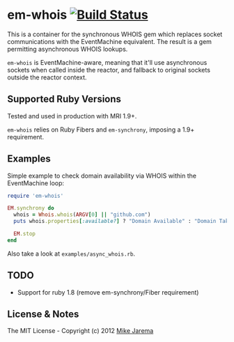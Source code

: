 # em-whois [![Build Status](https://secure.travis-ci.org/mikejarema/em-whois.png)](http://travis-ci.org/mikejarema/em-whois)

This is a container for the synchronous WHOIS gem which replaces socket communications
with the EventMachine equivalent.  The result is a gem permitting asynchronous WHOIS
lookups.

`em-whois` is EventMachine-aware, meaning that it'll use asynchronous sockets when called
inside the reactor, and fallback to original sockets outside the reactor context.


## Supported Ruby Versions

Tested and used in production with MRI 1.9+.

`em-whois` relies on Ruby Fibers and `em-synchrony`, imposing a 1.9+ requirement.


## Examples

Simple example to check domain availability via WHOIS within the EventMachine loop:

```ruby
require 'em-whois'

EM.synchrony do  
  whois = Whois.whois(ARGV[0] || "github.com")
  puts whois.properties[:available?] ? "Domain Available" : "Domain Taken"

  EM.stop
end
```

Also take a look at `examples/async_whois.rb`.


## TODO

* Support for ruby 1.8 (remove em-synchrony/Fiber requirement)


## License & Notes

The MIT License - Copyright (c) 2012 [Mike Jarema](http://mikejarema.com)
